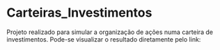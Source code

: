 # Carteiras_Investimentos
Projeto realizado para simular a organização de ações numa carteira de investimentos.
Pode-se visualizar o resultado diretamente pelo link: 
